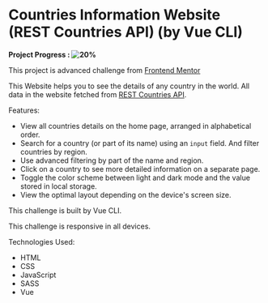 # Countries Information Website (REST Countries API) (by Vue CLI)

**Project Progress : ![20%](https://progress-bar.dev/20/?title=done)**

This project is advanced challenge from [Frontend Mentor](https://www.frontendmentor.io/challenges/rest-countries-api-with-color-theme-switcher-5cacc469fec04111f7b848ca)

This Website helps you to see the details of any country in the world. All data in the website fetched
from [REST Countries API](https://restcountries.com).

Features:

- View all countries details on the home page, arranged in alphabetical order.
- Search for a country (or part of its name) using an `input` field. And filter countries by region.
- Use advanced filtering by part of the name and region.
- Click on a country to see more detailed information on a separate page.
- Toggle the color scheme between light and dark mode and the value stored in local storage.
- View the optimal layout depending on the device's screen size.

This challenge is built by Vue CLI.

This challenge is responsive in all devices.

Technologies Used:

- HTML
- CSS
- JavaScript
- SASS
- Vue

<!--
[See Website Live]()

Output design Screenshots:

Large Screens Home Page :
![Output](/Output-design-screenshots/1.home-large-screens.png)

Medium Screens Home Page :
![Output](/Output-design-screenshots/2.home-medium-screens.png)

Mobile Screens Home Page :
![Output](/Output-design-screenshots/3.home-mobile-screens.png)

Large Screens Details Page :
![Output](/Output-design-screenshots/4.details-large-screens.png)

Medium Screens Details Page :
![Output](/Output-design-screenshots/5.details-medium-screens.png)

Mobile Screens Details Page :
![Output](/Output-design-screenshots/6.details-mobile-screens.png)
-->
